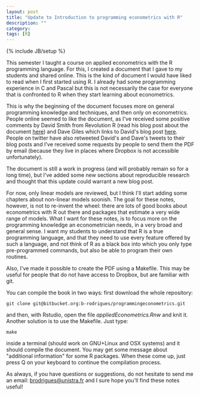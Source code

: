 ```yaml
---
layout: post
title: "Update to Introduction to programming econometrics with R"
description: ""
category: 
tags: [R]
---
```

{% include JB/setup %}


This semester I taught a course on applied econometrics with the R programming language. For this, I created a document that I gave to my students and shared online. This is the kind of document I would have liked to read when I first started using R. I already had some programming experience in C and Pascal but this is not necessarily the case for everyone that is confronted to R when they start learning about econometrics.

This is why the beginning of the document focuses more on general programming knowledge and techniques, and then only on econometrics. People online seemed to like the document, as I've received some positive comments by David Smith from Revolution R (read his blog post about the document [here](http://blog.revolutionanalytics.com/2015/01/introduction-to-applied-econometrics-with-r.html)) and Dave Giles which links to David's blog post [here](http://davegiles.blogspot.fr/2015/04/introduction-to-applied-econometrics.html?spref=tw). People on twitter have also retweeted David's and Dave's tweets to their blog posts and I've received some requests by people to send them the PDF by email (because they live in places where Dropbox is not accessible unfortunately).

The document is still a work in progress (and will probably remain so for a long time), but I've added some new sections about reproducible research and thought that this update could warrant a new blog post. 

For now, only linear models are reviewed, but I think I'll start adding some chapters about non-linear models soonish. The goal for these notes, however, is not to re-invent the wheel: there are lots of good books about econometrics with R out there and packages that estimate a very wide range of models. What I want for these notes, is to focus more on the programming knowledge an econometrician needs, in a very broad and general sense. I want my students to understand that R is a true programming language, and that they need to use every feature offered by such a language, and not think of R as a black box into which you only type pre-programmed commands, but also be able to program their own routines.

Also, I've made it possible to create the PDF using a Makefile. This may be useful for people that do not have access to Dropbox, but are familiar with git.

You can compile the book in two ways: first download the whole repository:

`git clone git@bitbucket.org:b-rodrigues/programmingeconometrics.git`

and then, with Rstudio, open the file *appliedEconometrics.Rnw* and knit it. Another solution is to use the Makefile. Just type:

`make`

inside a terminal (should work on GNU+Linux and OSX systems) and it should compile the document. You may get some message about "additional information" for some R packages. When these come up, just press Q on your keyboard to continue the compilation process.

As always, if you have questions or suggestions, do not hesitate to send me an email: [brodrigues@unistra.fr](mailto:brodrigues@unistra.fr) and I sure hope you'll find these notes useful!